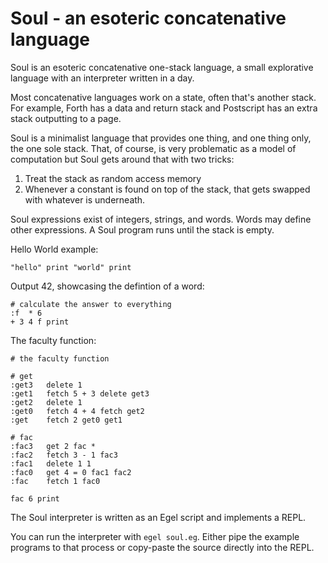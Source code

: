 # Soul - an esoteric concatenative language

Soul is an esoteric concatenative one-stack language, a 
small explorative language with an interpreter written in
a day.

Most concatenative languages work on a state, often that's
another stack. For example, Forth has a data and return stack
and Postscript has an extra stack outputting to a page.

Soul is a minimalist language that provides one thing, and
one thing only, the one sole stack. That, of course, is
very problematic as a model of computation but Soul gets
around that with two tricks:

1. Treat the stack as random access memory
2. Whenever a constant is found on top of the stack, that
   gets swapped with whatever is underneath.

Soul expressions exist of integers, strings, and words. Words
may define other expressions. A Soul program runs until the 
stack is empty.

Hello World example:

```
"hello" print "world" print
```

Output 42, showcasing the defintion of a word:

```
# calculate the answer to everything
:f  * 6
+ 3 4 f print
```

The faculty function:

```
# the faculty function

# get
:get3   delete 1
:get1   fetch 5 + 3 delete get3
:get2   delete 1
:get0   fetch 4 + 4 fetch get2 
:get    fetch 2 get0 get1 

# fac
:fac3   get 2 fac *
:fac2   fetch 3 - 1 fac3
:fac1   delete 1 1
:fac0   get 4 = 0 fac1 fac2
:fac    fetch 1 fac0 

fac 6 print
```

The Soul interpreter is written as an Egel script and
implements a REPL. 

You can run the interpreter with `egel soul.eg`. Either
pipe the example programs to that process or copy-paste
the source directly into the REPL.
